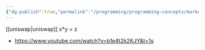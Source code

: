 ```yaml
---
{"dg-publish":true,"permalink":"/programming/programming-concepts/market-making/"}
---
```


[[uniswap\|uniswap]] x*y = z
- https://www.youtube.com/watch?v=b1e4t2k2KJY&t=1s
